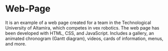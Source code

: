 # Web-Page
It is an example of a web page created for a team in the Technological University of Altamira, which competes in vex robotics. The web page has been developed with HTML, CSS, and JavaScript. Includes a gallery, an animated chronogram (Gantt diagram), videos, cards of information, menus, and more.
